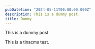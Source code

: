```yaml
---
pubDatetime: "2024-05-11T00:00:00.000Z"
description: This is a dummy post.
title: Dummy
---
```


This is a dummy post.

This is a tinacms test.
